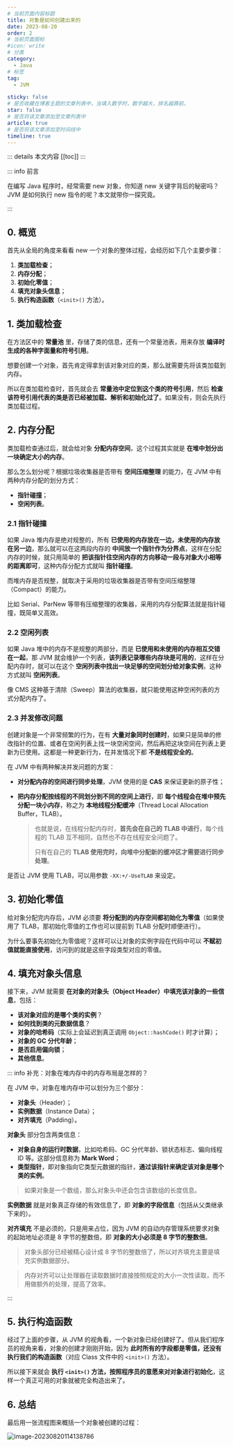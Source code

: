 ```yaml
---
# 当前页面内容标题
title: 对象是如何创建出来的
date: 2023-08-20
order: 2
# 当前页面图标
#icon: write
# 分类
category:
  - Java
# 标签
tag:
  - JVM

sticky: false
# 是否收藏在博客主题的文章列表中，当填入数字时，数字越大，排名越靠前。
star: false
# 是否将该文章添加至文章列表中
article: true
# 是否将该文章添加至时间线中
timeline: true
---
```

 

::: details 本文内容
[[toc]]
:::


::: info 前言

在编写 Java 程序时，经常需要 new 对象，你知道 new 关键字背后的秘密吗？JVM 是如何执行 new 指令的呢？本文就带你一探究竟。

:::

## 0. 概览

首先从全局的角度来看看 new 一个对象的整体过程，会经历如下几个主要步骤：

1. **类加载检查**；
2. **内存分配**；
3. **初始化零值**；
4. **填充对象头信息**；
5. **执行构造函数**（`<init>()` 方法）。

## 1. 类加载检查

在方法区中的 **常量池** 里，存储了类的信息，还有一个常量池表，用来存放 **编译时生成的各种字面量和符号引用**。

想要创建一个对象，首先肯定得拿到该对象对应的类，那么就需要先将该类加载到内存。

所以在类加载检查时，首先就会去 **常量池中定位到这个类的符号引用**，然后 **检查该符号引用代表的类是否已经被加载、解析和初始化过了**。如果没有，则会先执行类加载过程。

## 2. 内存分配

类加载检查通过后，就会给对象 **分配内存空间**，这个过程其实就是 **在堆中划分出一块确定大小的内存**。

那么怎么划分呢？根据垃圾收集器是否带有 **空间压缩整理** 的能力，在 JVM 中有两种内存分配的划分方式：

- **指针碰撞**；
- **空闲列表**。

### 2.1 指针碰撞

如果 Java 堆内存是绝对规整的，所有 **已使用的内存放在一边，未使用的内存放在另一边**，那么就可以在这两段内存的 **中间放一个指针作为分界点**，这样在分配内存的时候，就只用简单的 **把该指针往空闲内存的方向移动一段与对象大小相等的距离即可**，这种内存分配方式就叫 **指针碰撞**。

而堆内存是否规整，就取决于采用的垃圾收集器是否带有空间压缩整理（Compact）的能力。

比如 Serial、ParNew 等带有压缩整理的收集器，采用的内存分配算法就是指针碰撞，既简单又高效。

### 2.2 空闲列表

如果 Java 堆中的内存不是规整的两部分，而是 **已使用和未使用的内存相互交错在一起**，那 JVM 就会维护一个列表，**该列表记录哪些内存块是可用的**，这样在分配内存时，就可以在这个 **空闲列表中找出一块足够的空间划分给对象实例**，这种方式就叫 **空闲列表**。

像 CMS 这种基于清除（Sweep）算法的收集器，就只能使用这种空闲列表的方式分配内存了。

### 2.3 并发修改问题

创建对象是一个非常频繁的行为，在有 **大量对象同时创建时**，如果只是简单的修改指针的位置、或者在空闲列表上找一块空闲空间，然后再把这块空间在列表上更新为已使用。这都是一种更新行为，在并发情况下都 **不是线程安全的**。

在 JVM 中有两种解决并发问题的方案：

- **对分配内存的空间进行同步处理**，JVM 使用的是 **CAS** 来保证更新的原子性；

- **把内存分配按线程的不同划分到不同的空间上进行**，即 **每个线程会在堆中预先分配一块小内存**，称之为 **本地线程分配缓冲**（Thread Local Allocation Buffer，TLAB）。

  > 也就是说，在线程分配内存时，**首先会在自己的 TLAB 中进行**，每个线程的 TLAB 互不相同，自然也不存在线程安全问题了。
  >
  > 只有在自己的 **TLAB 使用完时，向堆中分配新的缓冲区才需要进行同步处理**。

是否让 JVM 使用 TLAB，可以用参数 `-XX:+/-UseTLAB` 来设定。

## 3. 初始化零值

给对象分配完内存后，JVM 必须要 **将分配到的内存空间都初始化为零值**（如果使用了 TLAB，那初始化零值的工作也可以提前到 TLAB 分配时顺便进行）。

为什么要事先初始化为零值呢？这样可以让对象的实例字段在代码中可以 **不赋初值就能直接使用**，访问到的就是这些字段类型对应的零值。

## 4. 填充对象头信息

接下来，JVM 就需要 **在对象的对象头（Object Header）中填充该对象的一些信息**，包括：

- **该对象对应的是哪个类的实例**？
- **如何找到类的元数据信息**？
- **对象的哈希码**（实际上会延迟到真正调用 `Object::hashCode()` 时才计算）；
- **对象的 GC 分代年龄**；
- **是否启用偏向锁**；
- **其他信息**。

::: info 补充：对象在堆内存中的内存布局是怎样的？

在 JVM 中，对象在堆内存中可以划分为三个部分：

- **对象头**（Header）；
- **实例数据**（Instance Data）；
- **对齐填充**（Padding）。

**对象头** 部分包含两类信息：

- **对象自身的运行时数据**，比如哈希码、GC 分代年龄、锁状态标志、偏向线程 ID 等。这部分信息称为 **Mark Word**；
- **类型指针**，即对象指向它类型元数据的指针，**通过该指针来确定该对象是哪个类的实例**。

> 如果对象是一个数组，那么对象头中还会包含该数组的长度信息。

**实例数据** 就是对象真正存储的有效信息了，即 **对象的字段信息**（包括从父类继承下来的）。

**对齐填充** 不是必须的，只是用来占位，因为 JVM 的自动内存管理系统要求对象的起始地址必须是 8 字节的整数倍，即 **对象的大小必须是  8 字节的整数倍**。

> 对象头部分已经被精心设计成 8 字节的整数倍了，所以对齐填充主要是填充实例数据部分。

> 内存对齐可以让处理器在读取数据时直接按照规定的大小一次性读取，而不用做额外的处理，提高了效率。

:::

## 5. 执行构造函数

经过了上面的步骤，从 JVM 的视角看，一个新对象已经创建好了。但从我们程序员的视角来看，对象的创建才刚刚开始，因为 **此时所有的字段都是零值，还没有执行我们的构造函数**（对应 Class 文件中的 `<init>()` 方法）。

所以接下来就会 **执行 `<init>()` 方法，按照程序员的意愿来对对象进行初始化**，这样一个真正可用的对象就被完全构造出来了。

## 6. 总结

最后用一张流程图来概括一个对象被创建的过程：

![image-20230820114138786](https://run-notes.oss-cn-beijing.aliyuncs.com/notes/202308201141420.png)




